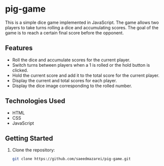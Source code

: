 # pig-game

This is a simple dice game implemented in JavaScript. The game allows two players to take turns rolling a dice and accumulating scores. The goal of the game is to reach a certain final score before the opponent.

## Features

- Roll the dice and accumulate scores for the current player.
- Switch turns between players when a 1 is rolled or the hold button is clicked.
- Hold the current score and add it to the total score for the current player.
- Display the current and total scores for each player.
- Display the dice image corresponding to the rolled number.

## Technologies Used

- HTML
- CSS
- JavaScript

## Getting Started

1. Clone the repository:

   ```bash
   git clone https://github.com/saeedmazarei/pig-game.git
